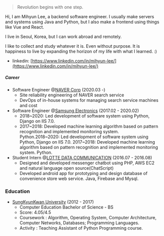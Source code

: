 > Revolution begins with one step.

Hi, I am Mihyun Lee, a backend software engineer. I usually make servers and systems using Java and Python, but I also make a frontend using things like Vue and React. 

I live in Seoul, Korea, but I can work abroad and remotely.

I like to collect and study whatever it is. Even without purpose.
It is happiness to live by expanding the horizon of my life with what I learned. :)

- linkedin: [https://www.linkedin.com/in/mihyun-lee/](https://www.linkedin.com/in/mihyun-lee/)

##### Career
- Software Engineer @[NAVER Corp](https://en.wikipedia.org/wiki/Naver) (2020.03 -)
   - Site reliability engineering of NAVER search service 
   - DevOps of in-house systems for managing search service machines and cost
- Software Engineer @[Samsung Electronics](https://semiconductor.samsung.com/) (2017.02 - 2020.02)
   - 2018~2020: Led development of software system using Python, Django on IIS 7.0.
   - 2017~2018: Developed machine learning algorithm based on pattern recognition and implemented monitoring system. Python.2018~2020: Led development of software system using Python, Django on IIS 7.0. 2017~2018: Developed machine learning algorithm based on pattern recognition and implemented monitoring system. Python.
- Student Intern @[LOTTE DATA COMMUNICATION](https://www.ldcc.co.kr/en) (2016.07 - 2016.08)
  - Designed and developed messenger chatbot using PHP, AWS EC2 and natural language open source(ChatScript)
  - Developed android app for prototyping and design database of convenience store web service. Java, Firebase and Mysql.

### Education
- [SungKyunKwan University](https://en.wikipedia.org/wiki/Sungkyunkwan_University) (2012 - 2017)
   - Computer Education Bachelor of Science - BS
   - Score: 4.05/4.5
   - Coursework : Algorithm, Operating System, Computer Architecture, Computer Networks, Databases; Programming Languages.
   - Activity : Teaching Assistant of Python Programming course.
